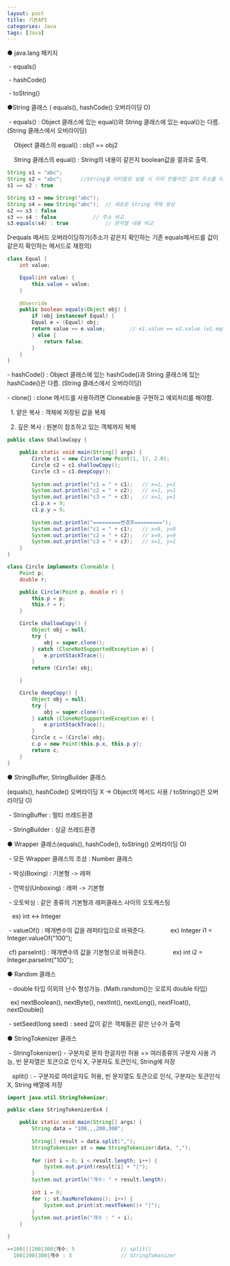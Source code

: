 ```yaml
---
layout: post
title: 기본API
categories: Java
tags: [Java]
---
```


● java.lang 패키지

 - equals()

 - hashCode()

 - toString()

●String 클래스 ( equals(), hashCode() 오버라이딩 O)

 - equals() : Object 클래스에 있는 equal()와 String 클래스에 있는 equal()는 다름.(String 클래스에서 오버라이딩)

    Object 클래스의 equal() : obj1 == obj2

    String 클래스의 equal() : String의 내용이 같은지 boolean값을 결과로 출력.

```java
String s1 = "abc";
String s2 = "abc";		//String을 리터럴로 넣을 시 이미 만들어진 값의 주소를 리턴(s2=s1)
s1 == s2 : true

String s3 = new String("abc");
String s4 = new String("abc");	// 새로운 String 객체 생성
s2 == s3 : false
s3 == s4 : false			// 주소 비교
s3.equals(s4) : true 			// 문자열 내용 비교
```

▷equals 메서드 오버라이딩하기(주소가 같은지 확인하는 기존 equals메서드를 값이 같은지 확인하는 메서드로 재정의)

```java
class Equal {
    int value;

    Equal(int value) {
        this.value = value;
    }
	
    @Override
    public boolean equals(Object obj) {
        if (obj instanceof Equal) {
        Equal e = (Equal) obj;
        return value == e.value;		// e1.value == e2.value (e1.equal(e2)일시)
        } else {
            return false;
        } 
    }
}
```

\- hashCode() : Object 클래스에 있는 hashCode()과 String 클래스에 있는 hashCode()은 다름. (String 클래스에서 오버라이딩)

\- clone() : clone 메서드를 사용하려면 Cloneable을 구현하고 예외처리를 해야함.

  1. 얕은 복사 : 객체에 저장된 값을 복제

  2. 깊은 복사 : 원본이 참조하고 있는 객체까지 복제

```java
public class ShallowCopy {

	public static void main(String[] args) {
		Circle c1 = new Circle(new Point(1, 1), 2.0);
		Circle c2 = c1.shallowCopy();
		Circle c3 = c1.deepCopy();
		
		System.out.println("c1 = " + c1);	// x=1, y=1
		System.out.println("c2 = " + c2);	// x=1, y=1
		System.out.println("c3 = " + c3);	// x=1, y=1
		c1.p.x = 9;
		c1.p.y = 9;
		
		System.out.println("=========변경후=========");
		System.out.println("c1 = " + c1);	// x=9, y=9
		System.out.println("c2 = " + c2);	// x=9, y=9
		System.out.println("c3 = " + c3);	// x=1, y=1	
	}
}

class Circle implements Cloneable {
	Point p;
	double r;

	public Circle(Point p, double r) {
		this.p = p;
		this.r = r;
	}

	Circle shallowCopy() {
		Object obj = null;
		try {
			obj = super.clone();
		} catch (CloneNotSupportedException e) {
			e.printStackTrace();
		}
		return (Circle) obj;

	}

	Circle deepCopy() {
		Object obj = null;
		try {
			obj = super.clone();
		} catch (CloneNotSupportedException e) {
			e.printStackTrace();
		}
		Circle c = (Circle) obj;
		c.p = new Point(this.p.x, this.p.y);
		return c;
	}
}

```

● StringBuffer, StringBuilder 클래스

(equals(), hashCode() 오버라이딩 X -> Object의 메서드 사용 / toString()은 오버라이딩 O)

 - StringBuffer : 멀티 쓰레드환경

 - StringBuilder : 싱글 쓰레드환경

● Wrapper 클래스(equals(), hashCode(), toString() 오버라이딩 O)

 - 모든 Wrapper 클래스의 조상 : Number 클래스

 - 박싱(Boxing) : 기본형 -> 래퍼

 - 언박싱(Unboxing) : 래퍼 -> 기본형

 - 오토박싱 : 같은 종류의 기본형과 래퍼클래스 사이의 오토캐스팅

   ex) int ↔ Integer

 - valueOf() : 매개변수의 값을 래퍼타입으로 바꿔준다.               ex) Integer i1 = Integer.valueOf("100");

 cf) parseInt() : 매개변수의 값을 기본형으로 바꿔준다.                ex) int i2 = Integer.parseInt("100");

● Random 클래스

 - double 타입 이외의 난수 형성가능. (Math.random()는 오로지 double 타입)

  ex) nextBoolean(), nextByte(), nextInt(), nextLong(), nextFloat(), nextDouble()

 - setSeed(long seed) : seed 값이 같은 객체들은 같은 난수가 출력

● StringTokenizer 클래스

 - StringTokenizer() - 구분자로 문자 한글자만 허용 => 여러종류의 구분자 사용 가능, 빈 문자열은 토큰으로 인식 X, 구분자도 토큰인식, String에 저장

   split() : - 구분자로 여러글자도 허용, 빈 문자열도 토큰으로 인식, 구분자는 토큰인식 X, String 배열에 저장

```java
import java.util.StringTokenizer;

public class StringTokenizerEx4 {

	public static void main(String[] args) {
		String data = "100,,,200,300";
		
		String[] result = data.split(",");
		StringTokenizer st = new StringTokenizer(data, ",");
		
		for (int i = 0; i < result.length; i++) {
			System.out.print(result[i] + "|");
		}
		System.out.println("개수: " + result.length);
		
		int i = 0;
		for (; st.hasMoreTokens(); i++) {
			System.out.print(st.nextToken()+ "|");
		}
		System.out.println("개수 : " + i);
	}

}
```

```java
>>100|||200|300|개수: 5				// split()
  100|200|300|개수 : 3				// StringTokenizer
```
